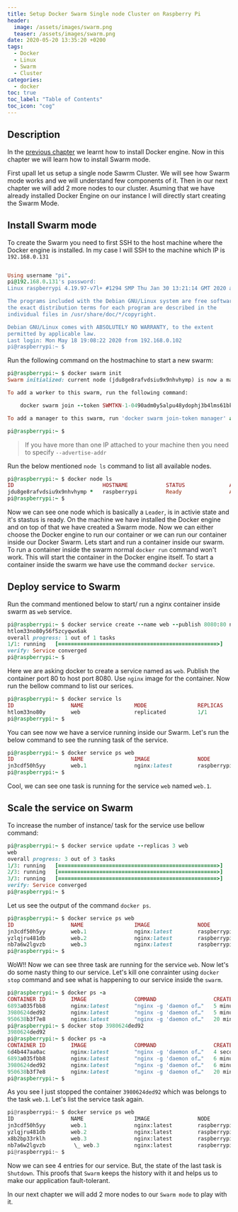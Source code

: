 ```yaml
---
title: Setup Docker Swarm Single node Cluster on Raspberry Pi
header:
  image: /assets/images/swarm.png
  teaser: /assets/images/swarm.png
date: 2020-05-20 13:35:20 +0200
tags: 
  - Docker 
  - Linux 
  - Swarm
  - Cluster
categories: 
  - docker
toc: true
toc_label: "Table of Contents"
toc_icon: "cog"
---
```


## Description

In the [previous chapter](https://www.linuxfunda.com/docker/how-to-install-docker-on-raspberry-pi/) we learnt how to install Docker engine. Now in this chapter we will learn how to install Swarm mode. 

First upall let us setup a single node Sawrm Cluster. We will see how Swarm mode works and we will understand few components of it. Then in our next chapter we will add 2 more nodes to our cluster. Asuming that we have already installed Docker Engine on our instance I will directly start creating the Swarm Mode. 

## Install Swarm mode

To create the Swarm you need to first SSH to the host machine where the Docker engine is installed. In my case I will SSH to the machine which IP is `192.168.0.131`

```ruby

Using username "pi".
pi@192.168.0.131's password:
Linux raspberrypi 4.19.97-v7l+ #1294 SMP Thu Jan 30 13:21:14 GMT 2020 armv7l

The programs included with the Debian GNU/Linux system are free software;
the exact distribution terms for each program are described in the
individual files in /usr/share/doc/*/copyright.

Debian GNU/Linux comes with ABSOLUTELY NO WARRANTY, to the extent
permitted by applicable law.
Last login: Mon May 18 19:08:22 2020 from 192.168.0.102
pi@raspberrypi:~ $

```

Run the following command on the hostmachine to start a new swarm:

```ruby
pi@raspberrypi:~ $ docker swarm init
Swarm initialized: current node (jdu8ge8rafvdsiu9x9nhvhymp) is now a manager.

To add a worker to this swarm, run the following command:

    docker swarm join --token SWMTKN-1-0490adm0y5alpu48ydophj3b4lms61bkgofa0l9rcvuar0iyjf-4wturco6v3tddcq1fvtgt8v8a 192.168.0.131:2377

To add a manager to this swarm, run 'docker swarm join-token manager' and follow the instructions.

pi@raspberrypi:~ $
```

> If you have more than one IP attached to your machine then you need to specify `--advertise-addr`

Run the below mentioned `node ls` command to list all available nodes.

```ruby
pi@raspberrypi:~ $ docker node ls
ID                            HOSTNAME            STATUS              AVAILABILITY        MANAGER STATUS      ENGINE VERSION
jdu8ge8rafvdsiu9x9nhvhymp *   raspberrypi         Ready               Active              Leader              19.03.8
pi@raspberrypi:~ $
```

Now we can see one node which is basically a `Leader`, is in activie state and it's stastus is ready. On the machine we have installed the Docker engine and on top of that we have created a Swarm mode. Now we can either choose the Docker engine to run our container or we can run our container inside our Docker Swarm. Lets start and run a container inside our swarm.
To run a container inside the swarm normal `docker run` command won't work. This will start the container in the Docker engine itself. To start a container inside the swarm we have use the command `docker service`.

## Deploy service to Swarm

Run the command mentioned below to start/ run a nginx container inside swarm as `web` service. 

```ruby
pi@raspberrypi:~ $ docker service create --name web --publish 8080:80 nginx
htlom33no80y56f5zcyqwx6ak
overall progress: 1 out of 1 tasks
1/1: running   [==================================================>]
verify: Service converged
pi@raspberrypi:~ $
```
Here we are asking docker to create a service named as `web`. Publish the container port 80 to host port 8080. Use `nginx` image for the container. Now run the bellow command to list our serices.

```ruby
pi@raspberrypi:~ $ docker service ls
ID                  NAME                MODE                REPLICAS            IMAGE               PORTS
htlom33no80y        web                 replicated          1/1                 nginx:latest        *:8080->80/tcp
pi@raspberrypi:~ $
```
You can see now we have a service running inside our Swarm. Let's run the below command to see the running task of the service. 

```ruby
pi@raspberrypi:~ $ docker service ps web
ID                  NAME                IMAGE               NODE                DESIRED STATE       CURRENT STATE           ERROR               PORTS
jn3cdf50h5yy        web.1               nginx:latest        raspberrypi         Running             Running 8 minutes ago
pi@raspberrypi:~ $
```

Cool, we can see one task is running for the service `web` named `web.1`. 

## Scale the service on Swarm 

To increase the number of instance/ task for the service use bellow command:

```ruby
pi@raspberrypi:~ $ docker service update --replicas 3 web
web
overall progress: 3 out of 3 tasks
1/3: running   [==================================================>]
2/3: running   [==================================================>]
3/3: running   [==================================================>]
verify: Service converged
pi@raspberrypi:~ $
```

Let us see the output of the command `docker ps`. 


```ruby
pi@raspberrypi:~ $ docker service ps web
ID                  NAME                IMAGE               NODE                DESIRED STATE       CURRENT STATE            ERROR               PORTS
jn3cdf50h5yy        web.1               nginx:latest        raspberrypi         Running             Running 16 minutes ago
yzlqjru481db        web.2               nginx:latest        raspberrypi         Running             Running 2 minutes ago
nb7a6w2lgvzb        web.3               nginx:latest        raspberrypi         Running             Running 2 minutes ago
pi@raspberrypi:~ $
```

WoW!! Now we can see three task are running for the service `web`. Now let's do some nasty thing to our service. Let's kill one conrainter using `docker stop` command and see what is happening to our service inside the `swarm`.

```ruby
pi@raspberrypi:~ $ docker ps -a
CONTAINER ID        IMAGE               COMMAND                  CREATED             STATUS              PORTS               NAMES
6893a035fbb8        nginx:latest        "nginx -g 'daemon of…"   5 minutes ago       Up 5 minutes        80/tcp              web.2.yzlqjru481dblmddeijz1o70c
3980624ded92        nginx:latest        "nginx -g 'daemon of…"   5 minutes ago       Up 5 minutes        80/tcp              web.3.nb7a6w2lgvzby5o6fmmrwmok4
950638b3f7e8        nginx:latest        "nginx -g 'daemon of…"   20 minutes ago      Up 19 minutes       80/tcp              web.1.jn3cdf50h5yys8unst29dnmdj
pi@raspberrypi:~ $ docker stop 3980624ded92
3980624ded92
pi@raspberrypi:~ $ docker ps -a
CONTAINER ID        IMAGE               COMMAND                  CREATED             STATUS                     PORTS               NAMES
6d4b447aa0ac        nginx:latest        "nginx -g 'daemon of…"   4 seconds ago       Created                                        web.3.x8b2bp33rklh93fmjqsgvvi1l
6893a035fbb8        nginx:latest        "nginx -g 'daemon of…"   6 minutes ago       Up 6 minutes               80/tcp              web.2.yzlqjru481dblmddeijz1o70c
3980624ded92        nginx:latest        "nginx -g 'daemon of…"   6 minutes ago       Exited (0) 5 seconds ago                       web.3.nb7a6w2lgvzby5o6fmmrwmok4
950638b3f7e8        nginx:latest        "nginx -g 'daemon of…"   20 minutes ago      Up 20 minutes              80/tcp              web.1.jn3cdf50h5yys8unst29dnmdj
pi@raspberrypi:~ $
```

As you see I just stopped the container `3980624ded92` which was belongs to the task `web.1`. Let's list the service task again. 

```python
pi@raspberrypi:~ $ docker service ps web
ID                  NAME                IMAGE               NODE                DESIRED STATE       CURRENT STATE            ERROR               PORTS
jn3cdf50h5yy        web.1               nginx:latest        raspberrypi         Running             Running 23 minutes ago
yzlqjru481db        web.2               nginx:latest        raspberrypi         Running             Running 9 minutes ago
x8b2bp33rklh        web.3               nginx:latest        raspberrypi         Running             Running 3 minutes ago
nb7a6w2lgvzb         \_ web.3           nginx:latest        raspberrypi         Shutdown            Complete 3 minutes ago
pi@raspberrypi:~ $
```
Now we can see 4 entries for our service. But, the state of the last task is `Shutdown`. This proofs that `Swarm` keeps the history with it and helps us to make our application fault-tolerant. 

In our next chapter we will add 2 more nodes to our `Swarm mode` to play with it. 
